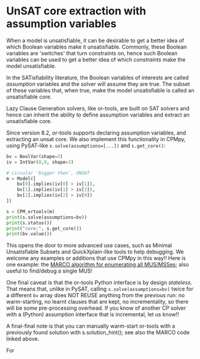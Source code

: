 # UnSAT core extraction with assumption variables

When a model is unsatisfiable, it can be desirable to get a better idea of which Boolean variables make it unsatisfiable. Commonly, these Boolean variables are 'switches' that turn constraints on, hence such Boolean variables can be used to get a better idea of which _constraints_ make the model unsatisfiable.

In the SATisfiability literature, the Boolean variables of interests are called _assumption_ variables and the solver will assume they are true. The subset of these variables that, when true, make the model unsatisfiable is called an unsatisfiable _core_.

Lazy Clause Generation solvers, like or-tools, are built on SAT solvers and hence can inherit the ability to define assumption variables and extract an unsatisfiable core.

Since version 8.2, or-tools supports declaring assumption variables, and extracting an unsat core. We also implement this functionality in CPMpy, using PySAT-like `s.solve(assumptions=[...])` and `s.get_core()`:

```python
bv = BoolVar(shape=3)
iv = IntVar(0,9, shape=3)

# circular 'bigger then', UNSAT
m = Model([
    bv[0].implies(iv[0] > iv[1]),
    bv[1].implies(iv[1] > iv[2]),
    bv[2].implies(iv[2] > iv[0])
])

s = CPM_ortools(m)
print(s.solve(assumptions=bv))
print(s.status())
print("core:", s.get_core())
print(bv.value())
```

This opens the door to more advanced use cases, such as Minimal Unsatisfiable Subsets and QuickXplain-like tools to help debugging. We welcome any examples or additions that use CPMpy in this way!! Here is one example: the [MARCO algorithm for enumerating all MUS/MSSes](http://github.com/tias/cppy/tree/master/examples/advanced/marco_musmss_enumeration.py); also useful to find/debug a single MUS!

One final caveat is that the or-tools Python interface is by design _stateless_. That means that, unlike in PySAT, calling `s.solve(assumptions=bv)` twice for a different `bv` array does NOT REUSE anything from the previous run: no warm-starting, no learnt clauses that are kept, no incrementality, so there will be some pre-processing overhead. If you know of another CP solver with a (Python) assumption interface that is incremental, let us know!!

A final-final note is that you can manually warm-start or-tools with a previously found solution with s.solution\_hint(); see also the MARCO code linked above.

For
